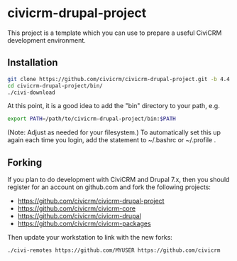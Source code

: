 # civicrm-drupal-project

This project is a template which you can use to prepare a useful CiviCRM
development environment.

## Installation

```bash
git clone https://github.com/civicrm/civicrm-drupal-project.git -b 4.4
cd civicrm-drupal-project/bin/
./civi-download
```

At this point, it is a good idea to add the "bin" directory to your path, e.g.

```bash
export PATH=/path/to/civicrm-drupal-project/bin:$PATH
```

(Note: Adjust as needed for your filesystem.) To automatically set this up
again each time you login, add the statement to ~/.bashrc or ~/.profile .

## Forking

If you plan to do development with CiviCRM and Drupal 7.x, then you should
register for an account on github.com and fork the following projects:

 * https://github.com/civicrm/civicrm-drupal-project
 * https://github.com/civicrm/civicrm-core
 * https://github.com/civicrm/civicrm-drupal
 * https://github.com/civicrm/civicrm-packages

Then update your workstation to link with the new forks:

```bash
./civi-remotes https://github.com/MYUSER https://github.com/civicrm
```
